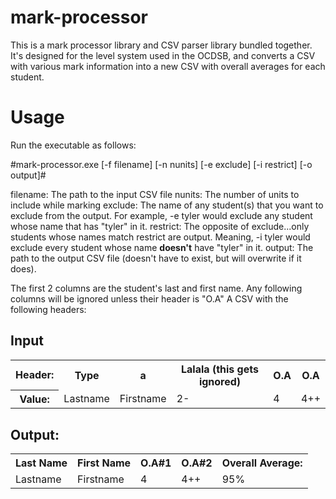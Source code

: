 mark-processor
==============

This is a mark processor library and CSV parser library bundled together. It's designed for the level system used in the OCDSB, and converts a CSV with various mark information into a new CSV with overall averages for each student.

Usage
==============

Run the executable as follows:

#mark-processor.exe [-f filename] [-n nunits] [-e exclude] [-i restrict] [-o output]#

filename: The path to the input CSV file
nunits: The number of units to include while marking
exclude: The name of any student(s) that you want to exclude from the output. For example, -e tyler would exclude any student whose name that has "tyler" in it.
restrict: The opposite of exclude...only students whose names match restrict are output. Meaning, -i tyler would exclude every student whose name <b>doesn't</b> have "tyler" in it.
output: The path to the output CSV file (doesn't have to exist, but will overwrite if it does).

The first 2 columns are the student's last and first name.
Any following columns will be ignored unless their header is "O.A"
A CSV with the following headers:

Input
--------------
<table>
  <tr>
    <th>Header:</th>
    <th>Type</th>
    <th>a</th>
    <th>Lalala (this gets ignored)</th>
    <th>O.A</th>
    <th>O.A</th>
  </tr>
  <tr>
    <th>Value:</th>
    <td>Lastname</td>
    <td>Firstname</td>
    <td>2-</td>
    <td>4</td>
    <td>4++</td>
  </tr>
</table>

Output:
-----------------
<table>
  <tr>
    <th>Last Name</th>
    <th>First Name</th>
    <th>O.A#1</th>
    <th>O.A#2</th>
    <th>Overall Average:</th>
  </tr>
  <tr>
    <td>Lastname</td>
    <td>Firstname</td>
    <td>4</td>
    <td>4++</td>
    <td>95%</td>
  </tr>
</table>
